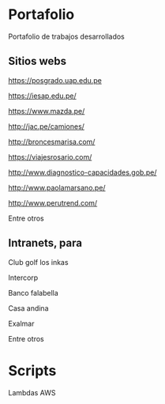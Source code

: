 # Portafolio
Portafolio de trabajos desarrollados

## Sitios webs
https://posgrado.uap.edu.pe

https://iesap.edu.pe/

https://www.mazda.pe/

http://jac.pe/camiones/

http://broncesmarisa.com/

https://viajesrosario.com/

http://www.diagnostico-capacidades.gob.pe/

http://www.paolamarsano.pe/

http://www.perutrend.com/

Entre otros

## Intranets, para

Club golf los inkas

Intercorp

Banco falabella

Casa andina

Exalmar

Entre otros

# Scripts
Lambdas AWS
